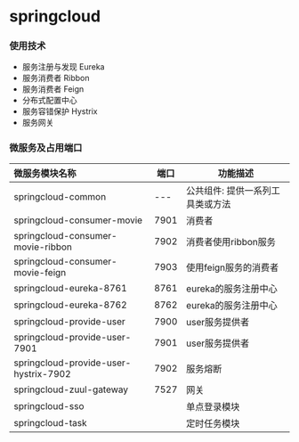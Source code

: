 # springcloud

### 使用技术

- 服务注册与发现 Eureka
- 服务消费者 Ribbon
- 服务消费者 Feign
- 分布式配置中心
- 服务容错保护 Hystrix
- 服务网关
### 微服务及占用端口

| 微服务模块名称                        | 端口 | 功能描述                         |
| :------------------------------------ | ---- | -------------------------------- |
| springcloud-common                    | ---  | 公共组件: 提供一系列工具类或方法 |
| springcloud-consumer-movie            | 7901 | 消费者                           |
| springcloud-consumer-movie-ribbon     | 7902 | 消费者使用ribbon服务             |
| springcloud-consumer-movie-feign      | 7903 | 使用feign服务的消费者            |
| springcloud-eureka-8761               | 8761 | eureka的服务注册中心             |
| springcloud-eureka-8762               | 8762 | eureka的服务注册中心             |
| springcloud-provide-user              | 7900 | user服务提供者                   |
| springcloud-provide-user-7901         | 7901 | user服务提供者                   |
| springcloud-provide-user-hystrix-7902 | 7902 | 服务熔断                         |
| springcloud-zuul-gateway              | 7527 | 网关                            |
| springcloud-sso |  | 单点登录模块 |
| springcloud-task |  | 定时任务模块 |




